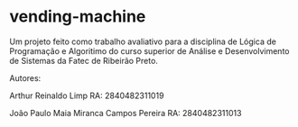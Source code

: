 # vending-machine
Um projeto feito como trabalho avaliativo para a disciplina de Lógica de Programação e Algoritimo do curso superior de Análise e Desenvolvimento de Sistemas da Fatec de Ribeirão Preto.

Autores:

Arthur Reinaldo Limp
RA: 2840482311019

João Paulo Maia Miranca Campos Pereira
RA: 2840482311013
